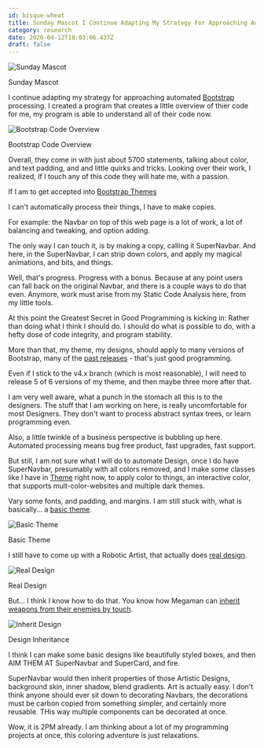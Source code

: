 ```yaml
---
id: bisque-wheat
title: Sunday Mascot I Continue Adapting My Strategy For Approaching Automated Bootstrap Processing I Created A Program That Creates
category: research
date: 2020-04-12T18:03:06.437Z
draft: false
---
```


![Sunday Mascot](research/mm.png)

Sunday Mascot

I continue adapting my strategy for approaching automated [Bootstrap][1] processing. I created a program that creates a little overview of thier code for me, my program is able to understand all of their code now.

![Bootstrap Code Overview](research/overview.png)

Bootstrap Code Overview

Overall, they come in with just about 5700 statements, talking about color, and text padding, and and little quirks and tricks. Looking over their work, I realized, If I touch any of this code they will hate me, with a passion.

If I am to get accepted into [Bootstrap Themes][2]

I can't automatically process their things, I have to make copies.

For example: the Navbar on top of this web page is a lot of work, a lot of balancing and tweaking, and option adding.

The only way I can touch it, is by making a copy, calling it SuperNavbar. And here, in the SuperNavbar, I can strip down colors, and apply my magical animations, and bits, and things.

Well, that's progress. Progress with a bonus. Because at any point users can fall back on the original Navbar, and there is a couple ways to do that even. Anymore, work must arise from my Static Code Analysis here, from my little tools.

At this point the Greatest Secret in Good Programming is kicking in: Rather than doing what I think I should do. I should do what is possible to do, with a hefty dose of code integrity, and program stability.

More than that, my theme, my designs, should apply to many versions of Bootstrap, many of the [past releases][3] - that's just good programming.

Even if I stick to the v4.x branch (which is most reasonable), I will need to release 5 of 6 versions of my theme, and then maybe three more after that.

I am very well aware, what a punch in the stomach all this is to the designers. The stuff that I am working on here, is really uncomfortable for most Designers. They don't want to process abstract syntax trees, or learn programming even.

Also, a little twinkle of a business perspective is bubbling up here. Automated processing means bug free product, fast upgrades, fast support.

But still, I am not sure what I will do to automate Design, once I do have SuperNavbar, presumably with all colors removed, and I make some classes like I have in [Theme][4] right now, to apply color to things, an interactive color, that supports mult-color-websites and multiple dark themes.

Vary some fonts, and padding, and margins. I am still stuck with, what is basically... a [basic theme][5].

![Basic Theme](research/basic.png)

Basic Theme

I still have to come up with a Robotic Artist, that actually does [real design][6].

![Real Design](research/real.jpg)

Real Design

But... I think I know how to do that. You know how Megaman can [inherit weapons from their enemies by touch][7].

![Inherit Design](research/megaman.jpg)

Design Inheritance

I think I can make some basic designs like beautifully styled boxes, and then AIM THEM AT SuperNavbar and SuperCard, and fire.

SuperNavbar would then inherit properties of those Artistic Designs, background skin, inner shadow, blend gradients. Art is actually easy. I don't think anyone should ever sit down to decorating Navbars, the decorations must be carbon copied from something simpler, and certainly more reusable. THis way multiple components can be decorated at once.

Wow, it is 2PM already. I am thinking about a lot of my programming projects at once, this coloring adventure is just relaxations.

[1]: https://getbootstrap.com/
[2]: https://themes.getbootstrap.com/
[3]: https://getbootstrap.com/docs/versions/
[4]: /theme
[5]: https://bootswatch.com/
[6]: http://pixelkit.com/kits/gui/
[7]: https://youtu.be/3ufVQIUEiYc?t=40